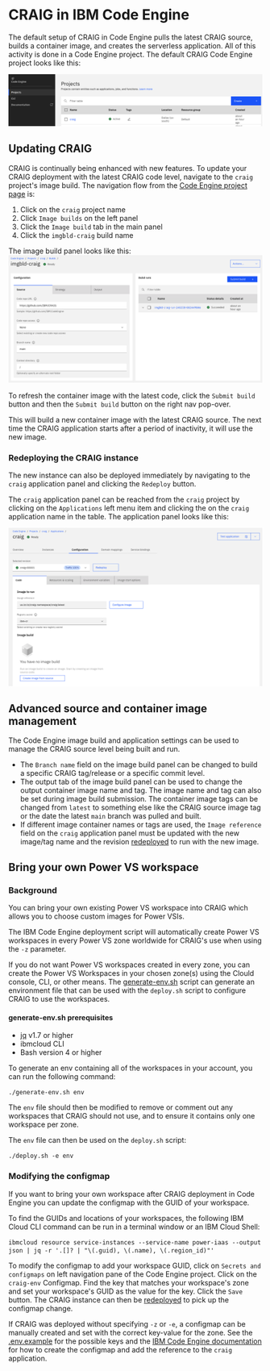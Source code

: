 # CRAIG in IBM Code Engine

The default setup of CRAIG in Code Engine pulls the latest CRAIG source, builds a container image, and creates the serverless application. All of this activity is done in a Code Engine project. The default CRAIG Code Engine project looks like this:

![craig-ce-project](images/craig-ce-project.png)

## Updating CRAIG
CRAIG is continually being enhanced with new features. To update your CRAIG deployment with the latest CRAIG code level, navigate to the `craig` project's image build. The navigation flow from the [Code Engine project page](https://cloud.ibm.com/codeengine/projects) is:
1. Click on the `craig` project name
2. Click `Image builds` on the left panel
3. Click the `Image build` tab in the main panel
4. Click the `imgbld-craig` build name

The image build panel looks like this:
![craig-ce-image-build](images/craig-ce-imgbld.png)

To refresh the container image with the latest code, click the `Submit build` button and then the `Submit build` button on the right nav pop-over.

This will build a new container image with the latest CRAIG source. The next time the CRAIG application starts after a period of inactivity, it will use the new image.

### Redeploying the CRAIG instance
The new instance can also be deployed immediately by navigating to the `craig` application panel and clicking the `Redeploy` button.

The `craig` application panel can be reached from the `craig` project by clicking on the `Applications` left menu item and clicking the on the `craig` application name in the table. The application panel looks like this:

![craig-application-panel](images/craig-application-panel.png)

## Advanced source and container image management
The Code Engine image build and application settings can be used to manage the CRAIG source level being built and run.

* The `Branch name` field on the image build panel can be changed to build a specific CRAIG tag/release or a specific commit level.
* The output tab of the image build panel can be used to change the output container image name and tag. The image name and tag can also be set during image build submission. The container image tags can be changed from `latest` to something else like the CRAIG source image tag or the date the latest `main` branch was pulled and built.
* If different image container names or tags are used, the `Image reference` field on the `craig` application panel must be updated with the new image/tag name and the revision [redeployed](#redeploying-the-craig-instance) to run with the new image.

## Bring your own Power VS workspace

### Background
You can bring your own existing Power VS workspace into CRAIG which allows you to choose custom images for Power VSIs.

The IBM Code Engine deployment script will automatically create Power VS workspaces in every Power VS zone worldwide for CRAIG's use when using the `-z` parameter.

If you do not want Power VS workspaces created in every zone, you can create the Power VS Workspaces in your chosen zone(s) using the Clould console, CLI, or other means. The [generate-env.sh](../generate-env.sh) script can generate an environment file that can be used with the `deploy.sh` script to configure CRAIG to use the workspaces.

#### generate-env.sh prerequisites
- [jq](https://jqlang.github.io/jq/) v1.7 or higher
- ibmcloud CLI
- Bash version 4 or higher

To generate an env containing all of the workspaces in your account, you can run the following command:

```
./generate-env.sh env
```

The `env` file should then be modified to remove or comment out any workspaces that CRAIG should not use, and to ensure it contains only one workspace per zone.

The `env` file can then be used on the `deploy.sh` script:

```
./deploy.sh -e env
```

### Modifying the configmap
If you want to bring your own workspace after CRAIG deployment in Code Engine you can update the configmap with the GUID of your workspace.

To find the GUIDs and locations of your workspaces, the following IBM Cloud CLI command can be run in a terminal window or an IBM Cloud Shell:

```
ibmcloud resource service-instances --service-name power-iaas --output json | jq -r '.[]? | "\(.guid), \(.name), \(.region_id)"'
```

To modify the configmap to add your workspace GUID, click on `Secrets and configmaps` on left navigation pane of the Code Engine project. Click on the `craig-env` Configmap. Find the key that matches your workspace's zone and set your workspace's GUID as the value for the key. Click the `Save` button. The CRAIG instance can then be [redeployed](#redeploying-the-craig-instance) to pick up the configmap change.

If CRAIG was deployed without specifying `-z` or `-e`, a configmap can be manually created and set with the correct key-value for the zone. See the [.env.example](../.env.example) for the possible keys and the [IBM Code Engine documentation](https://cloud.ibm.com/docs/codeengine?topic=codeengine-configmap) for how to create the configmap and add the reference to the `craig` application.

